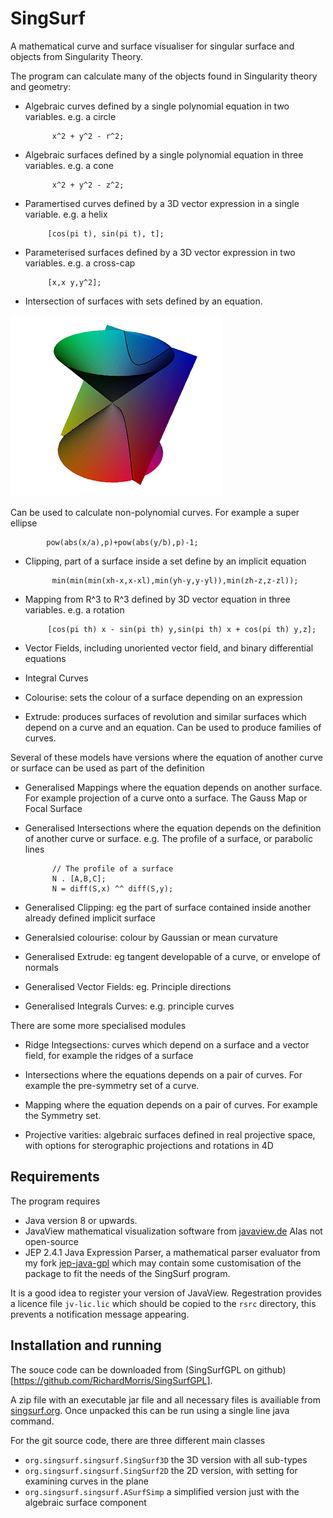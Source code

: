 # SingSurf
A mathematical curve and surface visualiser for singular surface and objects from Singularity Theory.

The program can calculate many of the objects found in Singularity theory and geometry:

* Algebraic curves defined by a single polynomial equation in two variables. e.g. a circle 

            x^2 + y^2 - r^2;
* Algebraic surfaces defined by a single polynomial equation in three variables. e.g. a cone

            x^2 + y^2 - z^2;
* Paramertised curves defined by a 3D vector expression in a single variable. e.g. a helix

           [cos(pi t), sin(pi t), t];   
* Parameterised surfaces defined by a 3D vector expression in two variables. e.g. a cross-cap

           [x,x y,y^2];          

* Intersection of surfaces with sets defined by an equation. 

![Intersection of a cone with a plane](doc/cone_intersection_sml.png)

Can be used to calculate non-polynomial curves. 
For example a super ellipse

			pow(abs(x/a),p)+pow(abs(y/b),p)-1; 


* Clipping, part of a surface inside a set define by an implicit equation

			min(min(min(xh-x,x-xl),min(yh-y,y-yl)),min(zh-z,z-zl));

* Mapping from R^3 to R^3 defined by 3D vector equation in three variables. e.g. a rotation

		   [cos(pi th) x - sin(pi th) y,sin(pi th) x + cos(pi th) y,z];   	
		   
* Vector Fields, including unoriented vector field, and binary differential equations

* Integral Curves	

* Colourise: sets the colour of a surface depending on an expression	 
	
* Extrude: produces surfaces of revolution and similar surfaces which depend on a curve and an equation. 
Can be used to produce families of curves.
	 
Several of these models have versions where the equation of another curve or surface can be used as part of the definition

* Generalised Mappings where the equation depends on another surface. For example projection of a curve onto a surface.
The Gauss Map or Focal Surface

* Generalised Intersections where the equation depends on the definition of another curve or surface. 
e.g. The profile of a surface, or parabolic lines

			// The profile of a surface
			N . [A,B,C];
			N = diff(S,x) ^^ diff(S,y);	

* Generalised Clipping: eg the part of 	surface contained inside another already defined implicit surface

* Generalsied colourise: colour by Gaussian or mean curvature

* Generalised Extrude: eg tangent developable of a curve, or envelope of normals

* Generalised Vector Fields: eg. Principle directions

* Generalised Integrals Curves: e.g. principle curves

There are some more specialised modules

* Ridge Integsections: curves which depend on a surface and a vector field, for example the ridges of a surface 

* Intersections where the equations depends on a pair of curves. For example the pre-symmetry set of a curve.

* Mapping where the equation depends on a pair of curves. For example the Symmetry set.

* Projective varities: algebraic surfaces defined in real projective space, 
with options for sterographic projections and rotations in 4D

## Requirements

The program requires

* Java version 8 or upwards.
* JavaView mathematical visualization software from [javaview.de](http://www.javaview.de/) Alas not open-source
* JEP 2.4.1 Java Expression Parser, a mathematical parser evaluator from my fork [jep-java-gpl](https://github.com/RichardMorris/jep-java-gpl) which may contain some customisation of the package to fit the needs of the SingSurf program.

It is a good idea to register your version of JavaView. Regestration provides a licence file `jv-lic.lic` which should be copied to the `rsrc` directory, this prevents a notification message appearing.    

## Installation and running

The souce code can be downloaded from (SingSurfGPL on github)[https://github.com/RichardMorris/SingSurfGPL].

A zip file with an executable jar file and all necessary files is availiable from [singsurf.org](http://singsurf.org/singsurf/SingSurfPro.html). Once unpacked this can be run using a single line java command.

For the git source code, there are three different main classes
* `org.singsurf.singsurf.SingSurf3D` the 3D version with all sub-types
* `org.singsurf.singsurf.SingSurf2D` the 2D version, with setting for examining curves in the plane
* `org.singsurf.singsurf.ASurfSimp` a simplified version just with the algebraic surface component







					               

